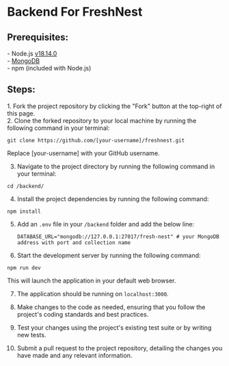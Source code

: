 # Backend For FreshNest
<h2>Prerequisites:</h2>
- Node.js <a href="https://nodejs.org/dist/v18.14.0/">v18.14.0</a><br>
- <a href="https://www.mongodb.com/try/download/community">MongoDB</a><br>
- npm (included with Node.js)<br>

<h2>Steps:</h2>
1. Fork the project repository by clicking the "Fork" button at the top-right of this page.<br>
2. Clone the forked repository to your local machine by running the following command in your terminal:<br>

```
git clone https://github.com/[your-username]/freshnest.git
```

Replace [your-username] with your GitHub username.<br>

3. Navigate to the project directory by running the following command in your terminal: <br>

```
cd /backend/
```

4. Install the project dependencies by running the following command:

```
npm install
```

5. Add an `.env` file in your `/backend` folder and add the below line:

   ```env
   DATABASE_URL="mongodb://127.0.0.1:27017/fresh-nest" # your MongoDB address with port and collection name
   ```
   
6. Start the development server by running the following command:

```
npm run dev
```
This will launch the application in your default web browser.

7. The application should be running on `localhost:3000`.

8. Make changes to the code as needed, ensuring that you follow the project's coding standards and best practices.

9. Test your changes using the project's existing test suite or by writing new tests.

10. Submit a pull request to the project repository, detailing the changes you have made and any relevant information.
